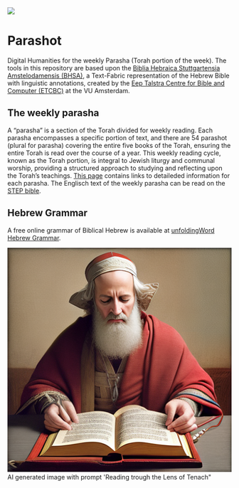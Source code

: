 <div class="hidden-content">
<a href="https://www.repostatus.org/#active" target="_blank" Title="Project Status: Active – The project has reached a stable, usable state and is being actively developed."><img src="https://www.repostatus.org/badges/latest/active.svg"></a> 
</div>

# Parashot

Digital Humanities for the weekly Parasha (Torah portion of the week). The tools in this repository are based upon the [Biblia Hebraica Stuttgartensia Amstelodamensis (BHSA)](https://github.com/ETCBC/bhsa), a Text-Fabric representation of the Hebrew Bible with linguistic annotations, created by the [Eep Talstra Centre for Bible and Computer (ETCBC)](https://etcbc.nl/) at the VU Amsterdam.

## The weekly parasha

A “parasha” is a section of the Torah divided for weekly reading. Each parasha encompasses a specific portion of text, and there are 54 parashot (plural for parasha) covering the entire five books of the Torah, ensuring the entire Torah is read over the course of a year. This weekly reading cycle, known as the Torah portion, is integral to Jewish liturgy and communal worship, providing a structured approach to studying and reflecting upon the Torah’s teachings. [This page](parashot.md) contains links to detaileded information for each parasha. The Englisch text of the weekly parasha can be read on the [STEP bible](https://www.stepbible.org/html/parashot.html).

## Hebrew Grammar

A free online grammar of Biblical Hebrew is available at [unfoldingWord Hebrew Grammar](https://uhg.readthedocs.io/en/latest/front.html).


<img src="images/ReadingTroughTheLensOfTenach.png">
AI generated image with prompt 'Reading trough the Lens of Tenach"
